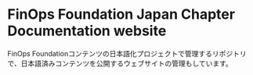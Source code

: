 # FinOps Foundation Japan Chapter Documentation website

FinOps Foundationコンテンツの日本語化プロジェクトで管理するリポジトリで、日本語済みコンテンツを公開するウェブサイトの管理もしています。
